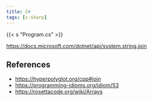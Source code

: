 ```yaml
---
title: C#
tags: [c-sharp]
---
```


{{< s "Program.cs" >}}

<https://docs.microsoft.com/dotnet/api/system.string.join>

## References

- <https://hyperpolyglot.org/cpp#join>
- <https://programming-idioms.org/idiom/53>
- <https://rosettacode.org/wiki/Arrays>
